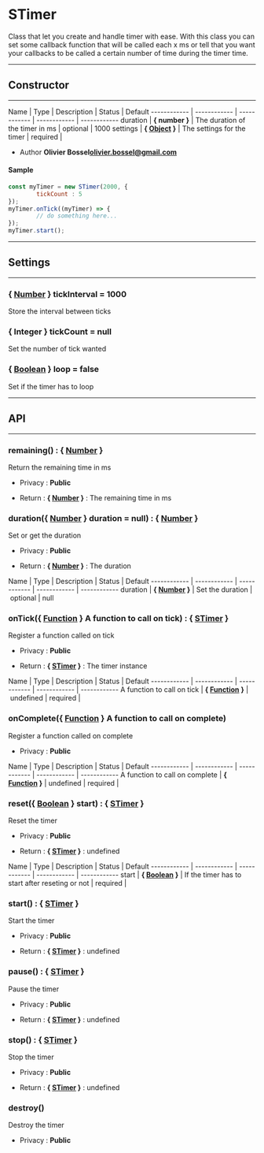 # STimer
Class that let you create and handle timer with ease.
With this class you can set some callback function that will be
called each x ms or tell that you want your callbacks to be called
a certain number of time during the timer time.

-----------------------------
## Constructor
-----------------------------



Name | Type | Description | Status | Default
------------ | ------------ | ------------ | ------------ | ------------
duration | **{ number }** | The duration of the timer in ms | optional | 1000
settings | **{ <a class="link" href="https://developer.mozilla.org/fr/docs/Web/JavaScript/Reference/Objets_globaux/Object" target="_blank" title="Object">Object</a> }** | The settings for the timer | required | 

- Author **Olivier Bossel<olivier.bossel@gmail.com>**

#### Sample
```js
const myTimer = new STimer(2000, {
		tickCount : 5
});
myTimer.onTick((myTimer) => {
		// do something here...
});
myTimer.start();

```

-----------------------------
## Settings
-----------------------------

### { <a class="link" href="https://developer.mozilla.org/fr/docs/Web/JavaScript/Reference/Objets_globaux/Number" target="_blank" title="Number">Number</a> } tickInterval = 1000
Store the interval between ticks


### { Integer } tickCount = null
Set the number of tick wanted


### { <a class="link" href="https://developer.mozilla.org/fr/docs/Web/JavaScript/Reference/Objets_globaux/Boolean" target="_blank" title="Boolean">Boolean</a> } loop = false
Set if the timer has to loop



-----------------------------
## API
-----------------------------

### remaining() : { <a class="link" href="https://developer.mozilla.org/fr/docs/Web/JavaScript/Reference/Objets_globaux/Number" target="_blank" title="Number">Number</a> }
Return the remaining time in ms
- Privacy : **Public**

- Return : **{ <a class="link" href="https://developer.mozilla.org/fr/docs/Web/JavaScript/Reference/Objets_globaux/Number" target="_blank" title="Number">Number</a> }** : The remaining time in ms


### duration({ <a class="link" href="https://developer.mozilla.org/fr/docs/Web/JavaScript/Reference/Objets_globaux/Number" target="_blank" title="Number">Number</a> } duration = null) : { <a class="link" href="https://developer.mozilla.org/fr/docs/Web/JavaScript/Reference/Objets_globaux/Number" target="_blank" title="Number">Number</a> }
Set or get the duration
- Privacy : **Public**

- Return : **{ <a class="link" href="https://developer.mozilla.org/fr/docs/Web/JavaScript/Reference/Objets_globaux/Number" target="_blank" title="Number">Number</a> }** : The duration

Name | Type | Description | Status | Default
------------ | ------------ | ------------ | ------------ | ------------
duration | **{ <a class="link" href="https://developer.mozilla.org/fr/docs/Web/JavaScript/Reference/Objets_globaux/Number" target="_blank" title="Number">Number</a> }** | Set the duration | optional | null


### onTick({ <a class="link" href="https://developer.mozilla.org/fr/docs/Web/JavaScript/Reference/Objets_globaux/Function" target="_blank" title="Function">Function</a> } A function to call on tick) : { [STimer](/data/web/sugar/src/js/classes/STimer.js) }
Register a function called on tick
- Privacy : **Public**

- Return : **{ [STimer](/data/web/sugar/src/js/classes/STimer.js) }** : The timer instance

Name | Type | Description | Status | Default
------------ | ------------ | ------------ | ------------ | ------------
A function to call on tick | **{ <a class="link" href="https://developer.mozilla.org/fr/docs/Web/JavaScript/Reference/Objets_globaux/Function" target="_blank" title="Function">Function</a> }** | undefined | required | 


### onComplete({ <a class="link" href="https://developer.mozilla.org/fr/docs/Web/JavaScript/Reference/Objets_globaux/Function" target="_blank" title="Function">Function</a> } A function to call on complete)
Register a function called on complete
- Privacy : **Public**



Name | Type | Description | Status | Default
------------ | ------------ | ------------ | ------------ | ------------
A function to call on complete | **{ <a class="link" href="https://developer.mozilla.org/fr/docs/Web/JavaScript/Reference/Objets_globaux/Function" target="_blank" title="Function">Function</a> }** | undefined | required | 


### reset({ <a class="link" href="https://developer.mozilla.org/fr/docs/Web/JavaScript/Reference/Objets_globaux/Boolean" target="_blank" title="Boolean">Boolean</a> } start) : { [STimer](/data/web/sugar/src/js/classes/STimer.js) }
Reset the timer
- Privacy : **Public**

- Return : **{ [STimer](/data/web/sugar/src/js/classes/STimer.js) }** : undefined

Name | Type | Description | Status | Default
------------ | ------------ | ------------ | ------------ | ------------
start | **{ <a class="link" href="https://developer.mozilla.org/fr/docs/Web/JavaScript/Reference/Objets_globaux/Boolean" target="_blank" title="Boolean">Boolean</a> }** | If the timer has to start after reseting or not | required | 


### start() : { [STimer](/data/web/sugar/src/js/classes/STimer.js) }
Start the timer
- Privacy : **Public**

- Return : **{ [STimer](/data/web/sugar/src/js/classes/STimer.js) }** : undefined


### pause() : { [STimer](/data/web/sugar/src/js/classes/STimer.js) }
Pause the timer
- Privacy : **Public**

- Return : **{ [STimer](/data/web/sugar/src/js/classes/STimer.js) }** : undefined


### stop() : { [STimer](/data/web/sugar/src/js/classes/STimer.js) }
Stop the timer
- Privacy : **Public**

- Return : **{ [STimer](/data/web/sugar/src/js/classes/STimer.js) }** : undefined


### destroy()
Destroy the timer
- Privacy : **Public**





